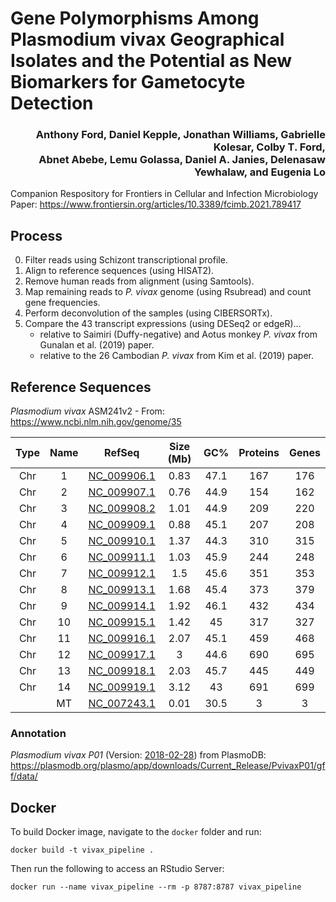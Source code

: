 # Gene Polymorphisms Among Plasmodium vivax Geographical Isolates and the Potential as New Biomarkers for Gametocyte Detection

<h3 align="right">Anthony Ford, Daniel Kepple, Jonathan Williams, Gabrielle Kolesar, Colby T. Ford, <br>Abnet Abebe, Lemu Golassa, Daniel A. Janies, Delenasaw Yewhalaw, and Eugenia Lo</h3>

Companion Respository for Frontiers in Cellular and Infection Microbiology Paper: https://www.frontiersin.org/articles/10.3389/fcimb.2021.789417

## Process
0. Filter reads using Schizont transcriptional profile.
1. Align to reference sequences (using HISAT2).
2. Remove human reads from alignment (using Samtools).
3. Map remaining reads to _P. vivax_ genome (using Rsubread) and count gene frequencies.
4. Perform deconvolution of the samples (using CIBERSORTx).
5. Compare the 43 transcript expressions (using DESeq2 or edgeR)...
    - relative to Saimiri (Duffy-negative) and Aotus monkey _P. vivax_ from Gunalan et al. (2019) paper.
    - relative to the 26 Cambodian _P. vivax_ from Kim et al. (2019) paper.

## Reference Sequences
_Plasmodium vivax_ ASM241v2 - From: https://www.ncbi.nlm.nih.gov/genome/35

| Type 	| Name 	|                              RefSeq                             	| Size (Mb) 	|  GC% 	| Proteins 	| Genes	|
|:----:	|:----:	|:---------------------------------------------------------------:	|:---------:	|:----:	|:-------:	|:----:	|
|  Chr 	|   1  	| [NC_009906.1](https://www.ncbi.nlm.nih.gov/nuccore/NC_009906.1) 	|    0.83   	| 47.1 	|   167   	|  176 	|
|  Chr 	|   2  	| [NC_009907.1](https://www.ncbi.nlm.nih.gov/nuccore/NC_009907.1) 	|    0.76   	| 44.9 	|   154   	|  162 	|
|  Chr 	|   3  	| [NC_009908.2](https://www.ncbi.nlm.nih.gov/nuccore/NC_009908.2) 	|    1.01   	| 44.9 	|   209   	|  220 	|
|  Chr 	|   4  	| [NC_009909.1](https://www.ncbi.nlm.nih.gov/nuccore/NC_009909.1) 	|    0.88   	| 45.1 	|   207   	|  208 	|
|  Chr 	|   5  	| [NC_009910.1](https://www.ncbi.nlm.nih.gov/nuccore/NC_009910.1) 	|    1.37   	| 44.3 	|   310   	|  315 	|
|  Chr 	|   6  	| [NC_009911.1](https://www.ncbi.nlm.nih.gov/nuccore/NC_009911.1) 	|    1.03   	| 45.9 	|   244   	|  248 	|
|  Chr 	|   7  	| [NC_009912.1](https://www.ncbi.nlm.nih.gov/nuccore/NC_009912.1) 	|    1.5    	| 45.6 	|   351   	|  353 	|
|  Chr 	|   8  	| [NC_009913.1](https://www.ncbi.nlm.nih.gov/nuccore/NC_009913.1) 	|    1.68   	| 45.4 	|   373   	|  379 	|
|  Chr 	|   9  	| [NC_009914.1](https://www.ncbi.nlm.nih.gov/nuccore/NC_009914.1) 	|    1.92   	| 46.1 	|   432   	|  434 	|
|  Chr 	|  10  	| [NC_009915.1](https://www.ncbi.nlm.nih.gov/nuccore/NC_009915.1) 	|    1.42   	|  45  	|   317   	|  327 	|
|  Chr 	|  11  	| [NC_009916.1](https://www.ncbi.nlm.nih.gov/nuccore/NC_009916.1) 	|    2.07   	| 45.1 	|   459   	|  468 	|
|  Chr 	|  12  	| [NC_009917.1](https://www.ncbi.nlm.nih.gov/nuccore/NC_009917.1) 	|     3     	| 44.6 	|   690   	|  695 	|
|  Chr 	|  13  	| [NC_009918.1](https://www.ncbi.nlm.nih.gov/nuccore/NC_009918.1) 	|    2.03   	| 45.7 	|   445   	|  449 	|
|  Chr 	|  14  	| [NC_009919.1](https://www.ncbi.nlm.nih.gov/nuccore/NC_009919.1) 	|    3.12   	|  43  	|   691   	|  699 	|
|      	|  MT  	| [NC_007243.1](https://www.ncbi.nlm.nih.gov/nuccore/NC_007243.1) 	|    0.01   	| 30.5 	|    3    	|   3  	|

### Annotation
_Plasmodium vivax P01_ (Version: [2018-02-28](https://plasmodb.org/plasmo/app/record/organism/TMPTX_pvivP01#SequenceCounts)) from PlasmoDB: https://plasmodb.org/plasmo/app/downloads/Current_Release/PvivaxP01/gff/data/

## Docker

To build Docker image, navigate to the `docker` folder and run:
```
docker build -t vivax_pipeline .
```

Then run the following to access an RStudio Server:
```
docker run --name vivax_pipeline --rm -p 8787:8787 vivax_pipeline
```
